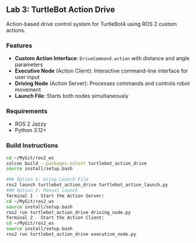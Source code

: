 
## Lab 3: TurtleBot Action Drive

Action-based drive control system for TurtleBot4 using ROS 2 custom actions.

### Features

- **Custom Action Interface**: `DriveCommand.action` with distance and angle parameters
- **Executive Node** (Action Client): Interactive command-line interface for user input
- **Driving Node** (Action Server): Processes commands and controls robot movement
- **Launch File**: Starts both nodes simultaneously

### Requirements

- ROS 2 Jazzy
- Python 3.12+

### Build Instructions
```bash
cd ~/MyGit/ros2_ws
colcon build --packages-select turtlebot_action_drive
source install/setup.bash

### Option 1: Using Launch File
ros2 launch turtlebot_action_drive turtlebot_action_launch.py
### Option 2: Manual Launch
Terminal 1 - Start the Action Server:
cd ~/MyGit/ros2_ws
source install/setup.bash
ros2 run turtlebot_action_drive driving_node.py
Terminal 2 - Start the Action Client:
cd ~/MyGit/ros2_ws
source install/setup.bash
ros2 run turtlebot_action_drive executive_node.py
